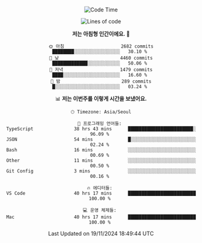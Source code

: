 <div align="center">

<br />

 <!--START_SECTION:waka-->
![Code Time](http://img.shields.io/badge/Code%20Time-3%2C595%20hrs%2031%20mins-blue)

![Lines of code](https://img.shields.io/badge/%EC%A0%80%EB%8A%94%20%EC%97%AC%ED%83%9C%EA%B9%8C%EC%A7%80%20-4.5%20million%20%EC%A4%84%EC%9D%98%20%EC%BD%94%EB%93%9C%EB%A5%BC%20%EC%9E%91%EC%84%B1%ED%96%88%EC%96%B4%EC%9A%94.-blue)

**저는 아침형 인간이에요. 🐤** 

```text
🌞 아침                     2682 commits        ████████░░░░░░░░░░░░░░░░░   30.10 % 
🌆 낮　                     4460 commits        █████████████░░░░░░░░░░░░   50.06 % 
🌃 저녁                     1479 commits        ████░░░░░░░░░░░░░░░░░░░░░   16.60 % 
🌙 밤　                     289 commits         █░░░░░░░░░░░░░░░░░░░░░░░░   03.24 % 
```


📊 **저는 이번주를 이렇게 시간을 보냈어요.** 

```text
🕑︎ Timezone: Asia/Seoul

💬 프로그래밍 언어들: 
TypeScript               38 hrs 43 mins      ████████████████████████░   96.09 % 
JSON                     54 mins             █░░░░░░░░░░░░░░░░░░░░░░░░   02.24 % 
Bash                     16 mins             ░░░░░░░░░░░░░░░░░░░░░░░░░   00.69 % 
Other                    11 mins             ░░░░░░░░░░░░░░░░░░░░░░░░░   00.50 % 
Git Config               3 mins              ░░░░░░░░░░░░░░░░░░░░░░░░░   00.16 % 

🔥 에디터들: 
VS Code                  40 hrs 17 mins      █████████████████████████   100.00 % 

💻 운영 체제들: 
Mac                      40 hrs 17 mins      █████████████████████████   100.00 % 
```


 Last Updated on 19/11/2024 18:49:44 UTC
<!--END_SECTION:waka-->

</div>
